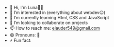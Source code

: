- 👋 Hi, I'm Luna👾🤖
- 👀 I’m interested in (everything about webdev😉)
- 🌱 I’m currently learning Html, CSS and JavaScript
- 💞️ I’m looking to collaborate on projects
- 📫 How to reach me: elauder549@gmail.com
- 😄 Pronouns: 🙋
- ⚡ Fun fact: 

<!---
elauder27/elauder27 is a ✨ special ✨ repository because its `README.md` (this file) appears on your GitHub profile.
You can click the Preview link to take a look at your changes.
--->
